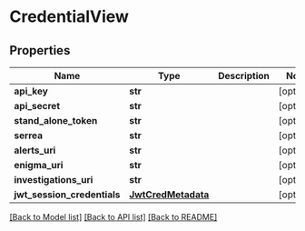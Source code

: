 # CredentialView

## Properties
Name | Type | Description | Notes
------------ | ------------- | ------------- | -------------
**api_key** | **str** |  | [optional] 
**api_secret** | **str** |  | [optional] 
**stand_alone_token** | **str** |  | [optional] 
**serrea** | **str** |  | [optional] 
**alerts_uri** | **str** |  | [optional] 
**enigma_uri** | **str** |  | [optional] 
**investigations_uri** | **str** |  | [optional] 
**jwt_session_credentials** | [**JwtCredMetadata**](JwtCredMetadata.md) |  | [optional] 

[[Back to Model list]](../README.md#documentation-for-models) [[Back to API list]](../README.md#documentation-for-api-endpoints) [[Back to README]](../README.md)

